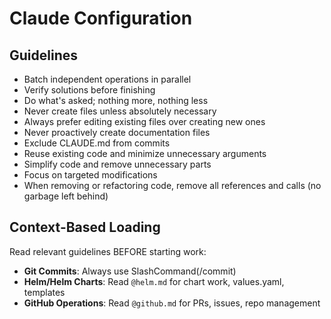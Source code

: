 # Claude Configuration

## Guidelines

- Batch independent operations in parallel
- Verify solutions before finishing
- Do what's asked; nothing more, nothing less
- Never create files unless absolutely necessary
- Always prefer editing existing files over creating new ones
- Never proactively create documentation files
- Exclude CLAUDE.md from commits
- Reuse existing code and minimize unnecessary arguments
- Simplify code and remove unnecessary parts
- Focus on targeted modifications
- When removing or refactoring code, remove all references and calls (no garbage left behind)

## Context-Based Loading

Read relevant guidelines BEFORE starting work:

- **Git Commits**: Always use SlashCommand(/commit)
- **Helm/Helm Charts**: Read `@helm.md` for chart work, values.yaml, templates
- **GitHub Operations**: Read `@github.md` for PRs, issues, repo management
